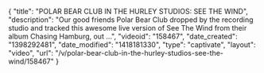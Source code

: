 {
    "title": "POLAR BEAR CLUB IN THE HURLEY STUDIOS: SEE THE WIND",
    "description": "Our good friends Polar Bear Club dropped by the recording studio and tracked this awesome live version of See The Wind from their album Chasing Hamburg, out ...",
    "videoid": "158467",
    "date_created": "1398292481",
    "date_modified": "1418181330",
    "type": "captivate",
    "layout": "video",
    "url": "\/v\/polar-bear-club-in-the-hurley-studios-see-the-wind\/158467"
}
